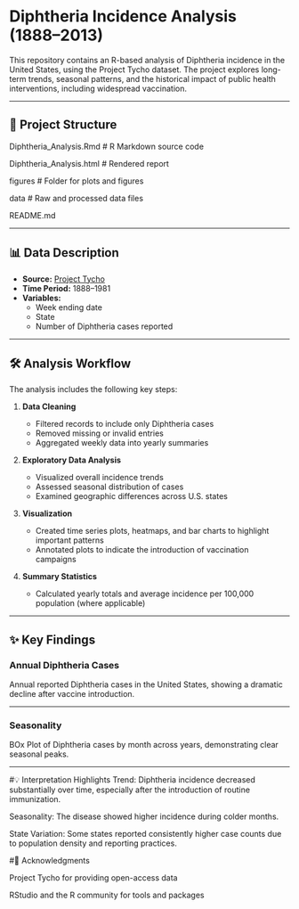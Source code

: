 
# Diphtheria Incidence Analysis (1888–2013)

This repository contains an R-based analysis of Diphtheria incidence in the United States, using the Project Tycho dataset. The project explores long-term trends, seasonal patterns, and the historical impact of public health interventions, including widespread vaccination.

---

## 📂 Project Structure


Diphtheria_Analysis.Rmd # R Markdown source code

 Diphtheria_Analysis.html # Rendered report
 
figures # Folder for plots and figures

data # Raw and processed data files

README.md


---

## 📊 Data Description

- **Source:** [Project Tycho](https://www.tycho.pitt.edu/)
- **Time Period:** 1888–1981
- **Variables:**
  - Week ending date
  - State
  - Number of Diphtheria cases reported

---

## 🛠️ Analysis Workflow

The analysis includes the following key steps:

1. **Data Cleaning**
   - Filtered records to include only Diphtheria cases
   - Removed missing or invalid entries
   - Aggregated weekly data into yearly summaries

2. **Exploratory Data Analysis**
   - Visualized overall incidence trends
   - Assessed seasonal distribution of cases
   - Examined geographic differences across U.S. states

3. **Visualization**
   - Created time series plots, heatmaps, and bar charts to highlight important patterns
   - Annotated plots to indicate the introduction of vaccination campaigns

4. **Summary Statistics**
   - Calculated yearly totals and average incidence per 100,000 population (where applicable)

---

## ✨ Key Findings

### Annual Diphtheria Cases

Annual reported Diphtheria cases in the United States, showing a dramatic decline after vaccine introduction.

---

### Seasonality

BOx Plot of Diphtheria cases by month across years, demonstrating clear seasonal peaks.

---



#💡 Interpretation Highlights
Trend: Diphtheria incidence decreased substantially over time, especially after the introduction of routine immunization.

Seasonality: The disease showed higher incidence during colder months.

State Variation: Some states reported consistently higher case counts due to population density and reporting practices.




#🙏 Acknowledgments

Project Tycho for providing open-access data

RStudio and the R community for tools and packages









